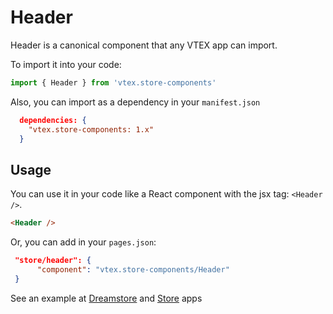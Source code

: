 # Header

Header is a canonical component that any VTEX app can import.

To import it into your code:

```js
import { Header } from 'vtex.store-components'
```
Also, you can import as a dependency in your `manifest.json`
```json
  dependencies: {
    "vtex.store-components: 1.x"
  }
```

## Usage

You can use it in your code like a React component with the jsx tag: `<Header />`.

```html
<Header />
```

Or, you can add in your `pages.json`: 
```json
 "store/header": {
      "component": "vtex.store-components/Header"
 }
```

See an example at [Dreamstore](https://github.com/vtex-apps/dreamstore-theme/blob/master/pages/pages.json#L24) and [Store](https://github.com/vtex-apps/store/blob/master/react/StoreTemplate.js#L16) apps
